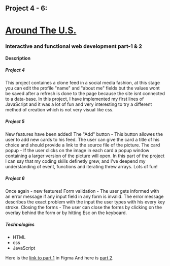 ## Project 4 - 6:
# [Around The U.S.](https://rivershertz.github.io/web_project_4/)
### Interactive and functional web development part-1 & 2

#### Description
##### Project 4
This project containes a clone feed in a social media fashion, at this stage you can edit the profile "name" and "about me" fields but the values wont be saved after a refresh is done to the page because the site isnt connected to a data-base. In this project, I have implemented my first lines of JavaScript and it was a lot of fun and very interesting to try a different method of creation which is not very visual like css.

##### Project 5
New features have been added!
The "Add" button - This button allowes the user to add new cards to his feed. The user can give the card a title of his choice and should provide a link to the source file of the picture.
The card popup - If the user clicks on the image in each card a popup window containing a larger version of the picture will open.
In this part of the project I can say that my coding skills definetly grew, and I've deepend my understanding of event, functions and iterating threw arrays.
Lots of fun!

##### Project 6
Once again - new features!
Form validation - The user gets informed with an error message if any input field in any form is invalid. The error message describes the exact problem with the input the user types with his every key stroke.
Closing the forms - The user can close the forms by clicking on the overlay behind the form or by hitting Esc on the keyboard.

##### Technologies
* HTML
* css
* JavaScript

Here is the [link to part 1](https://www.figma.com/file/SurN1jaeEQIhuZEDMhmWWf/Sprint-4-Around-The-U.S.-desktop-mobile?node-id=0%3A1) in Figma
And here is [part 2](https://www.figma.com/file/m79HxYeZpOXRw0Tz2eZGOV/Sprint-5%3A-Around-The-U.S.-%7C-desktop-%2B-mobile?node-id=1%3A398).